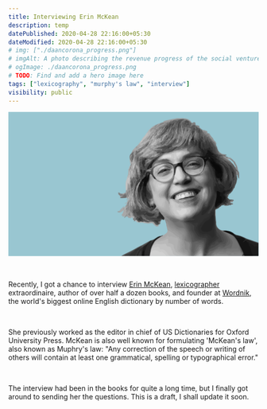 ```yaml
---
title: Interviewing Erin McKean
description: temp
datePublished: 2020-04-28 22:16:00+05:30
dateModified: 2020-04-28 22:16:00+05:30
# img: ["./daancorona_progress.png"]
# imgAlt: A photo describing the revenue progress of the social venture startup, DaanCorona.
# ogImage: ./daancorona_progress.png
# TODO: Find and add a hero image here
tags: ["lexicography", "murphy's law", "interview"]
visibility: public
---
```


<!-- PELICAN_BEGIN_SUMMARY -->
![alt](./2.png)  

<!-- PELICAN_END_SUMMARY -->

<br>

Recently, I got a chance to interview [Erin McKean](https://www.ted.com/talks/erin_mckean_go_ahead_make_up_new_words/reading-list?referrer=playlist-how_language_changes_over_time), [lexicographer](https://en.wikipedia.org/wiki/Erin_McKean) extraordinaire, author of over half a dozen books, and founder at [Wordnik](https://www.wordnik.com/), the world's biggest online English dictionary by number of words. 

<br>

She previously worked as the editor in chief of US Dictionaries for Oxford University Press. McKean is also well known for formulating 'McKean's law', also known as Muphry's law: "Any correction of the speech or writing of others will contain at least one grammatical, spelling or typographical error."   

<br>

The interview had been in the books for quite a long time, but I finally got around to sending her the questions. This is a draft, I shall update it soon.  
